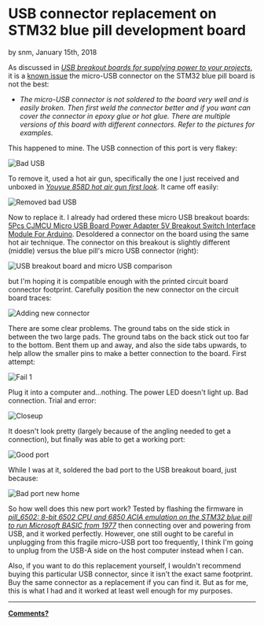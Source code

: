 # USB connector replacement on STM32 blue pill development board

by snm, January 15th, 2018

As discussed in *[USB breakout boards for supplying power to your projects](https://satoshinm.github.io/blog/180108_usb_power_usb_breakout_boards_for_supplying_power_to_your_projects.html)*, it is a [known issue](http://wiki.stm32duino.com/index.php?title=Blue_Pill#Known_issues) the micro-USB connector on the STM32 blue pill board is not the best:

* *The micro-USB connector is not soldered to the board very well and is easily broken. Then first weld the connector better and if you want can cover the connector in epoxy glue or hot glue. There are multiple versions of this board with different connectors. Refer to the pictures for examples.*

This happened to mine. The USB connection of this port is very flakey:

![Bad USB](https://user-images.githubusercontent.com/26856618/34962288-f52ca99a-f9f7-11e7-8911-175ecfaa769f.png)

To remove it, used a hot air gun, specifically the one I just received and unboxed in *[Youyue 858D hot air gun first look](https://satoshinm.github.io/blog/180114_hotair_youyue_858d_hot_air_gun_first_look.html)*. It came off easily:

![Removed bad USB](https://user-images.githubusercontent.com/26856618/34962324-0dae2174-f9f8-11e7-92a1-149cc951e811.png)

Now to replace it. I already had ordered these micro USB breakout boards: [5Pcs CJMCU Micro USB Board Power Adapter 5V Breakout Switch Interface Module For Arduino](https://www.aliexpress.com/item/5Pcs-CJMCU-Micro-USB-Board-Power-Adapter-5V-Breakout-Switch-Interface-Module-For-Arduino/32838024725.html). Desoldered a connector on the board using the same hot air technique. The connector on this breakout is slightly different (middle) versus the blue pill's micro USB connector (right):

![USB breakout board and micro USB comparison](https://user-images.githubusercontent.com/26856618/34962432-72848052-f9f8-11e7-8b01-5805921370ea.png)

but I'm hoping it is compatible enough with the printed circuit board connector footprint. Carefully position the new connector on the circuit board traces:

![Adding new connector](https://user-images.githubusercontent.com/26856618/34962486-b56114a8-f9f8-11e7-8ed6-bafa25ff94d9.png)

There are some clear problems. The ground tabs on the side stick in between the two large pads. The ground tabs on the back stick out too far to the bottom. Bent them up and away, and also the side tabs upwards, to help allow the smaller pins to make a better connection to the board. First attempt:

![Fail 1](https://user-images.githubusercontent.com/26856618/34962599-2dd34faa-f9f9-11e7-8117-aa87781f84ea.png)

Plug it into a computer and...nothing. The power LED doesn't light up. Bad connection. Trial and error:

![Closeup](https://user-images.githubusercontent.com/26856618/34962618-51b65e62-f9f9-11e7-8891-ca8a3f310878.png)

It doesn't look pretty (largely because of the angling needed to get a connection), but finally was able to get a working port:

![Good port](https://user-images.githubusercontent.com/26856618/34962646-7732a4e8-f9f9-11e7-86f9-31553e2f4785.png)

While I was at it, soldered the bad port to the USB breakout board, just because:

![Bad port new home](https://user-images.githubusercontent.com/26856618/34962679-9f05a9f2-f9f9-11e7-920e-4568f9e8cebc.png)

So how well does this new port work? Tested by flashing the firmware in *[pill_6502: 8-bit 6502 CPU and 6850 ACIA emulation on the STM32 blue pill to run Microsoft BASIC from 1977](https://satoshinm.github.io/blog/180113_stm32_6502_pill_6502_8_bit_6502_cpu_and_6850_acia_emulation_on_the_stm32_blue_pill_to_run_microsoft_basic_from_1977.html)* then connecting over and powering from USB, and it worked perfectly. However, one still ought to be careful in unplugging from this fragile micro-USB port too frequently, I think I'm going to unplug from the USB-A side on the host computer instead when I can.

Also, if you want to do this replacement yourself, I wouldn't recommend buying this particular USB connector, since it isn't the exact same footprint. Buy the same connector as a replacement if you can find it. But as for me, this is what I had and it worked at least well enough for my purposes. 

---

**[Comments?](https://www.reddit.com/r/stm32f103/comments/7qn858/usb_connector_replacement_on_stm32_blue_pill)**
